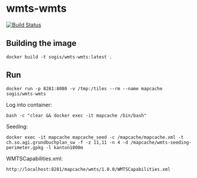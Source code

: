 # wmts-wmts
[![Build Status](https://travis-ci.org/edigonzales/wmts-wmts.svg?branch=master)](https://travis-ci.org/edigonzales/wmts-wmts)

## Building the image

```
docker build -t sogis/wmts-wmts:latest .
```

## Run
```
docker run -p 8281:8080 -v /tmp:/tiles --rm --name mapcache sogis/wmts-wmts
```

Log into container:
```
bash -c "clear && docker exec -it mapcache /bin/bash"
```

Seeding:
```
docker exec -it mapcache mapcache_seed -c /mapcache/mapcache.xml -t ch.so.agi.grundbuchplan_sw -f -z 11,11 -n 4 -d /mapcache/wmts-seeding-perimeter.gpkg -l kanton1000m
```

WMTSCapabilities.xml:
```
http://localhost:8281/mapcache/wmts/1.0.0/WMTSCapabilities.xml
```
